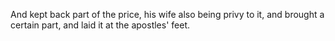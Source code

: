 And kept back part of the price, his wife also being privy to it, and brought a certain part, and laid it at the apostles' feet.
